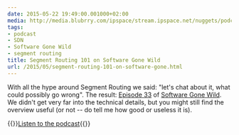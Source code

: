 ```yaml
---
date: 2015-05-22 19:49:00.001000+02:00
media: http://media.blubrry.com/ipspace/stream.ipspace.net/nuggets/podcast/Show_33-Segment_Routing_101.mp3
tags:
- podcast
- SDN
- Software Gone Wild
- segment routing
title: Segment Routing 101 on Software Gone Wild
url: /2015/05/segment-routing-101-on-software-gone.html
---
```

With all the hype around Segment Routing we said: "let's chat about it, what could possibly go wrong". The result: [Episode 33](http://media.blubrry.com/ipspace/stream.ipspace.net/nuggets/podcast/Show_33-Segment_Routing_101.mp3) of [Software Gone Wild](https://www.ipspace.net/Podcast/Software_Gone_Wild). We didn't get very far into the technical details, but you might still find the overview useful (or not -- do tell me how good or useless it is).

{{<jump>}}[Listen to the podcast](http://media.blubrry.com/ipspace/stream.ipspace.net/nuggets/podcast/Show_33-Segment_Routing_101.mp3){{</jump>}}
